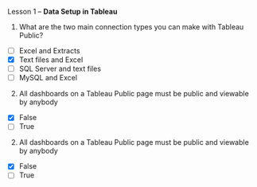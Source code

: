 Lesson 1 – **Data Setup in Tableau**

1.  What are the two main connection types you can make with Tableau Public?

- [ ] Excel and Extracts
- [x] Text files and Excel
- [ ] SQL Server and text files
- [ ] MySQL and Excel

2.  All dashboards on a Tableau Public page must be public and viewable by anybody

- [x] False
- [ ] True

2.  All dashboards on a Tableau Public page must be public and viewable by anybody

- [x] False
- [ ] True
